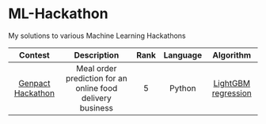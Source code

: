 # ML-Hackathon
My solutions to various Machine Learning Hackathons



| Contest | Description | Rank | Language | Algorithm |
| :-----: | :---------: | :--: | :------: | :-------: |
| [Genpact Hackathon](https://datahack.analyticsvidhya.com/contest/genpact-machine-learning-hackathon/pvt_lb) | Meal order prediction for an online food delivery business | 5 | Python | [LightGBM regression](https://lightgbm.readthedocs.io/en/latest/) |